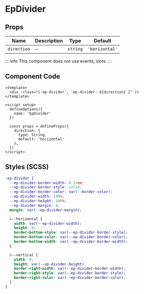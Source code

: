 # EpDivider



## Props
| Name | Description | Type | Default |
|------|-------------|------|---------|
| `direction` | - | `string` | `'horizontal'` |


::: info
This component does not use events, slots.
:::

## Component Code

```vue
<template>
  <div :class="['ep-divider', `ep-divider--${direction}`]" />
</template>

<script setup>
  defineOptions({
    name: 'EpDivider'
  })

  const props = defineProps({
    direction: {
      type: String,
      default: 'horizontal'
    },
  })
</script>

```

## Styles (SCSS)

```scss
.ep-divider {
  --ep-divider-border-width: 0.1rem;
  --ep-divider-border-style: solid;
  --ep-divider-border-color: var(--border-color);
  --ep-divider-width: 100%;
  --ep-divider-height: 100%;
  --ep-divider-margin: 0;
  margin: var(--ep-divider-margin);

  &--horizontal {
    width: var(--ep-divider-width);
    height: 0;
    border-bottom-style: var(--ep-divider-border-style);
    border-bottom-color: var(--ep-divider-border-color);
    border-bottom-width: var(--ep-divider-border-width);
  }

  &--vertical {
    width: 0;
    height: var(--ep-divider-height);
    border-right-width: var(--ep-divider-border-width);
    border-right-style: var(--ep-divider-border-style);
    border-right-color: var(--ep-divider-border-color);
  }
}
```